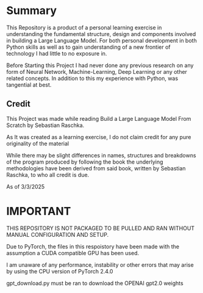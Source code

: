 # Summary

This Repository is a product of a personal learning exercise in understanding the fundamental structure, design and components involved in building a Large Language Model.
For both personal development in both Python skills as well as to gain understanding of a new frontier of technology I had little to no exposure in.

Before Starting this Project I had never done any previous research on any form of Neural Network, Machine-Learning, Deep Learning or any other related concepts.
In addition to this my experience with Python, was tangential at best.

## Credit

This Project was made while reading
Build a Large Language Model From Scratch
by Sebastian Raschka.

As It was created as a learning exercise, I do not claim credit for any pure originality of the material

While there may be slight differences in names, structures and breakdowns of the program produced by following the book
the underlying methodologies have been derived from said book, written by Sebastian Raschka, to who all credit is due.

As of 3/3/2025

# IMPORTANT

THIS REPOSITORY IS NOT PACKAGED TO BE PULLED AND RAN WITHOUT MANUAL CONFIGURATION AND SETUP.

Due to PyTorch, the files in this respoistory have been made with the assumption a CUDA compatible GPU has been used.

I am unaware of any performance, instability or other errors that may arise by using the CPU version of PyTorch 2.4.0

gpt_download.py must be ran to download the OPENAI gpt2.0 weights
